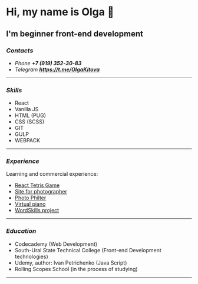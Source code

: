 # Hi, my name is Olga 👋
## I'm beginner front-end development

### ***Contacts***
+ _Phone_ ***+7 (919) 352-30-83***
+ _Telegram_ ***<https://t.me/OlgaKitova>***

---

### ***Skills***
+ React
+ Vanilla JS
+ HTML (PUG)
+ CSS (SCSS)
+ GIT
+ GULP
+ WEBPACK
---

### ***Experience***

Learning and commercial experience:
+  [React Tetris Game](https://olgakitova.github.io/tetris/)
+  [Site for photographer](https://dubrovskaya-photo.ru/)
+  [Photo Philter](https://olgakitova.github.io/photo__philter/photo-filter/)
+  [Virtual piano](https://olgakitova.github.io/virtual__piano/)
+  [WordSkills project](https://olgakitova.github.io/projectbyWorldSkills/)

---

### ***Education***

+ Codecademy (Web Development)
+ South-Ural State Technical College (Front-end Development technologies)
+ Udemy, author: Ivan Petrichenko (Java Script)
+ Rolling Scopes School (in the process of studying)

---
